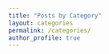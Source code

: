 ```yaml
--- 
title: "Posts by Category"
layout: categories
permalink: /categories/
author_profile: true
---
```

